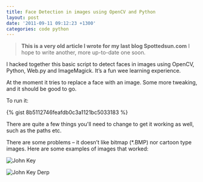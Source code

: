 ```yaml
---
title: Face Detection in images using OpenCV and Python
layout: post
date: '2011-09-11 09:12:23 +1300'
categories: code python
---
```


> **This is a very old article I wrote for my last blog Spottedsun.com** I hope to write another, more up-to-date one soon.

I hacked together this basic script to detect faces in images using OpenCV, Python, Web.py and ImageMagick. It’s a fun wee learning experience.

At the moment it tries to replace a face with an image. Some more tweaking, and it should be good to go. 

To run it:

{% gist 8b5112746feafdb0c3a1121bc5033183 %}

There are quite a few things you'll need to change to get it working as well, such as the paths etc.

There are some problems – it doesn’t like bitmap (*.BMP) nor cartoon type images. Here are some examples of images that worked:

![John Key](https://i.imgur.com/g2SpDS1.png)



![John Key Derp](https://i.imgur.com/pdwr7zI.png)
